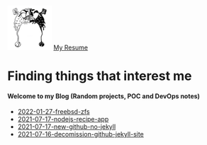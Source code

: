 <a href="https://thraddash.github.io" target="_blank"><img src="https://raw.githubusercontent.com/thraddash/thraddash.github.io/master/avatar/light-dark-avatar.png" height="100" width="100" /></a> [My Resume](https://github.com/thraddash/resume/blob/master/JT's%20Software%20Engineer.pdf)
# Finding things that interest me
#### Welcome to my Blog (Random projects, POC and DevOps notes)

* [2022-01-27-freebsd-zfs](posts/2022-01-27-freebsd-zfs.md)
* [2021-07-17-nodejs-recipe-app](posts/2021-07-17-nodejs-recipe-app.md)
* [2021-07-17-new-github-no-jekyll](posts/2021-07-17-new-github-no-jekyll.md)
* [2021-07-16-decomission-github-jekyll-site](posts/2021-07-16-decomission-github-jekyll-site.md) 
